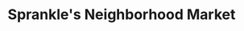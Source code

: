 ---
title: "Sprankle's Neighborhood Market"
url: /leechburg/sprankles-neighborhood-market/
shop: Supermarkt
---